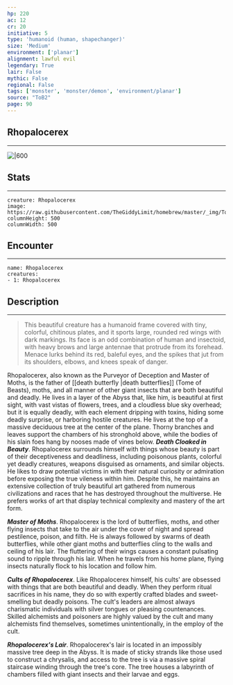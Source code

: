 ```yaml
---
hp: 220
ac: 12
cr: 20
initiative: 5
type: 'humanoid (human, shapechanger)'    
size: 'Medium'
environment: ['planar']
alignment: lawful evil
legendary: True
lair: False
mythic: False
regional: False
tags: ['monster', 'monster/demon', 'environment/planar']
source: "ToB2"
page: 90
---
```


## Rhopalocerex
---

![|600](https://raw.githubusercontent.com/TheGiddyLimit/homebrew/master/_img/ToB2/creature/Rhopalocerex.webp)

## Stats
---

```statblock
creature: Rhopalocerex
image: https://raw.githubusercontent.com/TheGiddyLimit/homebrew/master/_img/ToB2/creature/token/Rhopalocerex%20%28Token%29.png
columnHeight: 500
columnWidth: 500
```

## Encounter
---

```encounter-table
name: Rhopalocerex
creatures:
- 1: Rhopalocerex
```

## Description
---
>This beautiful creature has a humanoid frame covered with tiny, colorful, chitinous plates, and it sports large, rounded red wings with dark markings. Its face is an odd combination of human and insectoid, with heavy brows and large antennae that protrude from its forehead. Menace lurks behind its red, baleful eyes, and the spikes that jut from its shoulders, elbows, and knees speak of danger.

Rhopalocerex, also known as the Purveyor of Deception and Master of Moths, is the father of [[death butterfly \|death butterflies]] (Tome of Beasts), moths, and all manner of other giant insects that are both beautiful and deadly. He lives in a layer of the Abyss that, like him, is beautiful at first sight, with vast vistas of flowers, trees, and a cloudless blue sky overhead; but it is equally deadly, with each element dripping with toxins, hiding some deadly surprise, or harboring hostile creatures. He lives at the top of a massive deciduous tree at the center of the plane. Thorny branches and leaves support the chambers of his stronghold above, while the bodies of his slain foes hang by nooses made of vines below.
**_Death Cloaked in Beauty_**. Rhopalocerex surrounds himself with things whose beauty is part of their deceptiveness and deadliness, including poisonous plants, colorful yet deadly creatures, weapons disguised as ornaments, and similar objects. He likes to draw potential victims in with their natural curiosity or admiration before exposing the true vileness within him. Despite this, he maintains an extensive collection of truly beautiful art gathered from numerous civilizations and races that he has destroyed throughout the multiverse. He prefers works of art that display technical complexity and mastery of the art form.

**_Master of Moths_**. Rhopalocerex is the lord of butterflies, moths, and other flying insects that take to the air under the cover of night and spread pestilence, poison, and filth. He is always followed by swarms of death butterflies, while other giant moths and butterflies cling to the walls and ceiling of his lair. The fluttering of their wings causes a constant pulsating sound to ripple through his lair. When he travels from his home plane, flying insects naturally flock to his location and follow him.

**_Cults of Rhopalocerex_**. Like Rhopalocerex himself, his cults' are obsessed with things that are both beautiful and deadly. When they perform ritual sacrifices in his name, they do so with expertly crafted blades and sweet-smelling but deadly poisons. The cult's leaders are almost always charismatic individuals with silver tongues or pleasing countenances. Skilled alchemists and poisoners are highly valued by the cult and many alchemists find themselves, sometimes unintentionally, in the employ of the cult.


**_Rhopalocerex's Lair_**. Rhopalocerex's lair is located in an impossibly massive tree deep in the Abyss. It is made of sticky strands like those used to construct a chrysalis, and access to the tree is via a massive spiral staircase winding through the tree's core. The tree houses a labyrinth of chambers filled with giant insects and their larvae and eggs.





